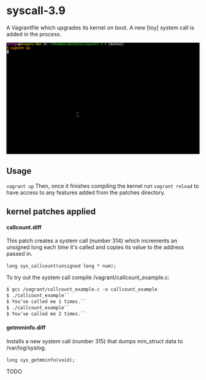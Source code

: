 syscall-3.9
===============

A Vagrantfile which upgrades its kernel on boot.  A new [toy] system call is added in the process.

<img src=".images/linux-compile.gif"></img>

## Usage

`` vagrant up `` Then, once it finishes compiling the kernel run `` vagrant reload `` to have access to any features added from the patches directory. 

## kernel patches applied

#### callcount.diff
This patch creates a system call (number 314) which increments an unsigned long each time it's called and copies its value to the address passed in.
   
   ``long sys_callcount(unsigned long * num);``

To try out the system call compile /vagrant/callcount_example.c:

    $ gcc /vagrant/callcount_example.c -o callcount_example
    $ ./callcount_example``
    $ You've called me 1 times.``
    $ ./callcount_example``
    $ You've called me 2 times.``

#### getmminfo.diff
Installs a new system call (number 315) that dumps mm_struct data to /var/log/syslog.

  ``long sys_getmminfo(void);``

TODO
